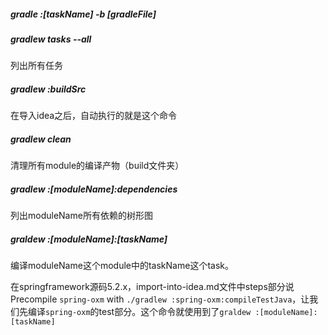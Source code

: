 ##### gradle :[taskName] -b [gradleFile]


##### gradlew tasks --all

列出所有任务

##### gradlew :buildSrc

在导入idea之后，自动执行的就是这个命令

##### gradlew clean

清理所有module的编译产物（build文件夹）



##### gradlew :[moduleName]:dependencies

列出moduleName所有依赖的树形图



##### graldew :[moduleName]:[taskName]

编译moduleName这个module中的taskName这个task。

在springframework源码5.2.x，import-into-idea.md文件中steps部分说Precompile `spring-oxm` with `./gradlew :spring-oxm:compileTestJava`，让我们先编译`spring-oxm`的test部分。这个命令就使用到了`graldew :[moduleName]:[taskName]`



